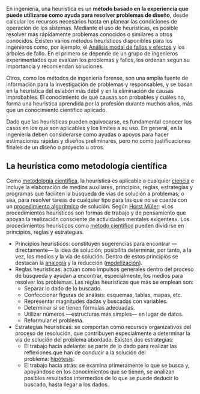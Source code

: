 En ingeniería, una heurística es un **método basado en la experiencia que puede utilizarse como ayuda para resolver problemas de diseño**, desde calcular los recursos necesarios hasta en planear las condiciones de operación de los sistemas. Mediante el uso de heurísticas, es posible resolver más rápidamente problemas conocidos o similares a otros conocidos. Existen varios métodos heurísticos disponibles para los ingenieros como, por ejemplo, el [Análisis modal de fallos y efectos](https://es.wikipedia.org/wiki/An%C3%A1lisis_modal_de_fallos_y_efectos "Análisis modal de fallos y efectos") y los árboles de fallo. En el primero se depende de un grupo de ingenieros experimentados que evalúan los problemas y fallos, los ordenan según su importancia y recomiendan soluciones.

Otros, como los métodos de ingeniería forense, son una amplia fuente de información para la investigación de problemas y responsables, y se basan en la heurística del eslabón más débil y en la eliminación de causas improbables. El conocimiento de qué causas son probables y cuáles no, forma una heurística aprendida por la profesión durante muchos años, más que un conocimiento científico aplicado.

Dado que las heurísticas pueden equivocarse, es fundamental conocer los casos en los que son aplicables y los límites a su uso. En general, en la ingeniería deben considerarse como ayudas o apoyos para hacer estimaciones rápidas y diseños preliminares, pero no como justificaciones finales de un diseño o proyecto u otros.

## La heurística como metodología científica

Como [metodología científica](https://es.wikipedia.org/wiki/Metodolog%C3%ADa_cient%C3%ADfica "Metodología científica"), la heurística es aplicable a cualquier [ciencia](https://es.wikipedia.org/wiki/Ciencia "Ciencia") e incluye la elaboración de medios auxiliares, principios, reglas, estrategias y programas que faciliten la búsqueda de vías de solución a problemas; o sea, para resolver tareas de cualquier tipo para las que no se cuente con un [procedimiento algorítmico](https://es.wikipedia.org/wiki/Algoritmo "Algoritmo") de solución. Según [Horst Müler](https://es.wikipedia.org/w/index.php?title=Horst_M%C3%BCler&action=edit&redlink=1 "Horst Müler (aún no redactado)"): «Los procedimientos heurísticos son formas de trabajo y de pensamiento que apoyan la realización consciente de actividades mentales exigentes». Los procedimientos heurísticos como [método científico](https://es.wikipedia.org/wiki/M%C3%A9todo_cient%C3%ADfico "Método científico") pueden dividirse en principios, reglas y estrategias.

- Principios heurísticos: constituyen sugerencias para encontrar —directamente— la idea de solución; posibilita determinar, por tanto, a la vez, los medios y la vía de solución. Dentro de estos principios se destacan la [analogía](https://es.wikipedia.org/wiki/Analog%C3%ADa "Analogía") y la reducción ([modelización](https://es.wikipedia.org/wiki/Modelo_cient%C3%ADfico "Modelo científico")).
- Reglas heurísticas: actúan como impulsos generales dentro del proceso de búsqueda y ayudan a encontrar, especialmente, los medios para resolver los problemas. Las reglas heurísticas que más se emplean son:
    - Separar lo dado de lo buscado.
    - Confeccionar figuras de análisis: esquemas, tablas, mapas, etc.
    - Representar magnitudes dadas y buscadas con variables.
    - Determinar si se tienen fórmulas adecuadas.
    - Utilizar números —estructuras más simples— en lugar de datos.
    - Reformular el problema.
- Estrategias heurísticas: se comportan como recursos organizativos del proceso de resolución, que contribuyen especialmente a determinar la vía de solución del problema abordado. Existen dos estrategias:
    - El trabajo hacia adelante: se parte de lo dado para realizar las reflexiones que han de conducir a la solución del problema: [hipótesis](https://es.wikipedia.org/wiki/Hip%C3%B3tesis_(m%C3%A9todo_cient%C3%ADfico) "Hipótesis (método científico)").
    - El trabajo hacia atrás: se examina primeramente lo que se busca y, apoyándose en los conocimientos que se tienen, se analizan posibles resultados intermedios de lo que se puede deducir lo buscado, hasta llegar a los dados.